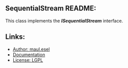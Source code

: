 ## SequentialStream README:
This class implements the ***ISequentialStream*** interface.

## Links:
* [Author: maul.esel](https://github.com/maul-esel)
* [Documentation](http://maul-esel.github.com/COM-Classes/AHK_Lv1.1/SequentialStream)
* [License: LGPL](http://www.gnu.org/licenses/lgpl-2.1.txt)